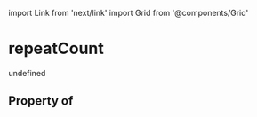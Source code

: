 import Link from 'next/link'
import Grid from '@components/Grid'

# repeatCount

undefined

## Property of




